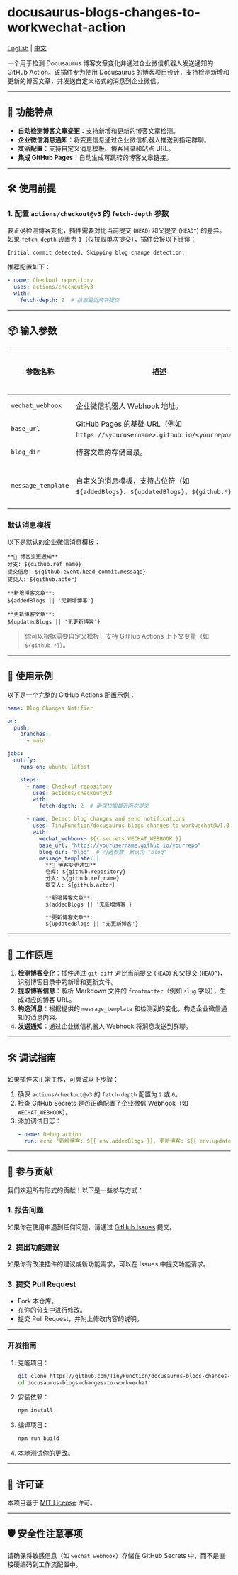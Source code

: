 # docusaurus-blogs-changes-to-workwechat-action

[English](./README.md) | [中文](./README_CN.md)

一个用于检测 Docusaurus 博客文章变化并通过企业微信机器人发送通知的 GitHub Action。该插件专为使用 Docusaurus 的博客项目设计，支持检测新增和更新的博客文章，并发送自定义格式的消息到企业微信。

---

## 🚀 功能特点

- **自动检测博客文章变更**：支持新增和更新的博客文章检测。
- **企业微信消息通知**：将变更信息通过企业微信机器人推送到指定群聊。
- **灵活配置**：支持自定义消息模板、博客目录和站点 URL。
- **集成 GitHub Pages**：自动生成可跳转的博客文章链接。

---

## 🛠 使用前提

### 1. 配置 `actions/checkout@v3` 的 `fetch-depth` 参数

要正确检测博客变化，插件需要对比当前提交 (`HEAD`) 和父提交 (`HEAD^`) 的差异。如果 `fetch-depth` 设置为 `1`（仅拉取单次提交），插件会报以下错误：

```
Initial commit detected. Skipping blog change detection.
```

推荐配置如下：

```yaml
- name: Checkout repository
  uses: actions/checkout@v3
  with:
    fetch-depth: 2  # 拉取最近两次提交
```

---

## 📦 输入参数

| **参数名称**         | **描述**                                                                              | **是否必填** | **默认值**                                                                                       |
|----------------------|---------------------------------------------------------------------------------------|--------------|---------------------------------------------------------------------------------------------------|
| `wechat_webhook`     | 企业微信机器人 Webhook 地址。                                                         | ✅ 是        | 无                                                                                               |
| `base_url`           | GitHub Pages 的基础 URL（例如 `https://<yourusername>.github.io/<yourrepo>`）。           | ✅ 是        | 无                                                                                               |
| `blog_dir`           | 博客文章的存储目录。                                                                 | ❌ 否        | `blog`                                                                                            |
| `message_template`   | 自定义的消息模板，支持占位符（如 `${addedBlogs}`、`${updatedBlogs}`、`${github.*}`）。 | ❌ 否        | **见下方默认模板**                                                                                |

### **默认消息模板**
以下是默认的企业微信消息模板：

```
**📢 博客变更通知**
分支: ${github.ref_name}
提交信息: ${github.event.head_commit.message}
提交人: ${github.actor}

**新增博客文章**:
${addedBlogs || '无新增博客'}

**更新博客文章**:
${updatedBlogs || '无更新博客'}
```

> 你可以根据需要自定义模板，支持 GitHub Actions 上下文变量（如 `${github.*}`）。

---

## 🔧 使用示例

以下是一个完整的 GitHub Actions 配置示例：

```yaml
name: Blog Changes Notifier

on:
  push:
    branches:
      - main

jobs:
  notify:
    runs-on: ubuntu-latest

    steps:
      - name: Checkout repository
        uses: actions/checkout@v3
        with:
          fetch-depth: 2  # 确保拉取最近两次提交

      - name: Detect blog changes and send notifications
        uses: TinyFunction/docusaurus-blogs-changes-to-workwechat@v1.0.0
        with:
          wechat_webhook: ${{ secrets.WECHAT_WEBHOOK }}
          base_url: "https://yourusername.github.io/yourrepo"
          blog_dir: "blog"  # 可选参数，默认为 "blog"
          message_template: |
            **📢 博客变更通知**
            仓库: ${github.repository}
            分支: ${github.ref_name}
            提交人: ${github.actor}

            **新增博客文章**:
            ${addedBlogs || '无新增博客'}

            **更新博客文章**:
            ${updatedBlogs || '无更新博客'}
```

---

## 🧩 工作原理

1. **检测博客变化**：插件通过 `git diff` 对比当前提交 (`HEAD`) 和父提交 (`HEAD^`)，识别博客目录中的新增和更新文件。
2. **提取博客信息**：解析 Markdown 文件的 `frontmatter`（例如 `slug` 字段），生成对应的博客 URL。
3. **构造消息**：根据提供的 `message_template` 和检测到的变化，构造企业微信通知的消息内容。
4. **发送通知**：通过企业微信机器人 Webhook 将消息发送到群聊。

---

## 🛠 调试指南

如果插件未正常工作，可尝试以下步骤：
1. 确保 `actions/checkout@v3` 的 `fetch-depth` 配置为 `2` 或 `0`。
2. 检查 GitHub Secrets 是否正确配置了企业微信 Webhook（如 `WECHAT_WEBHOOK`）。
3. 添加调试日志：
   ```yaml
   - name: Debug action
     run: echo "新增博客: ${{ env.addedBlogs }}, 更新博客: ${{ env.updatedBlogs }}"
   ```

---

## 🤝 参与贡献

我们欢迎所有形式的贡献！以下是一些参与方式：

### 1. 报告问题
如果你在使用中遇到任何问题，请通过 [GitHub Issues](https://github.com/TinyFunction/docusaurus-blogs-changes-to-workwechat/issues) 提交。

### 2. 提出功能建议
如果你有改进插件的建议或新功能需求，可以在 Issues 中提交功能请求。

### 3. 提交 Pull Request
- Fork 本仓库。
- 在你的分支中进行修改。
- 提交 Pull Request，并附上修改内容的说明。

---

### 开发指南

1. 克隆项目：
   ```bash
   git clone https://github.com/TinyFunction/docusaurus-blogs-changes-to-workwechat.git
   cd docusaurus-blogs-changes-to-workwechat
   ```

2. 安装依赖：
   ```bash
   npm install
   ```

3. 编译项目：
   ```bash
   npm run build
   ```

4. 本地测试你的更改。

---

## 📝 许可证

本项目基于 [MIT License](https://opensource.org/licenses/MIT) 许可。

---

## 🛡 安全性注意事项

请确保将敏感信息（如 `wechat_webhook`）存储在 GitHub Secrets 中，而不是直接硬编码到工作流配置中。
